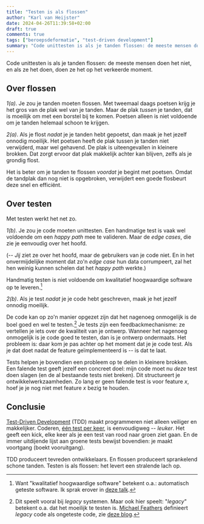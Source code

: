 ```yaml
---
title: "Testen is als flossen"
author: "Karl van Heijster"
date: 2024-04-26T11:39:58+02:00
draft: true
comments: true
tags: ["beroepsdeformatie", "test-driven development"]
summary: "Code unittesten is als je tanden flossen: de meeste mensen doen het niet, en als ze het doen, doen ze het op het verkeerde moment."
---
```


Code unittesten is als je tanden flossen: de meeste mensen doen het niet, en als ze het doen, doen ze het op het verkeerde moment.


## Over flossen


*1(a)*. Je zou je tanden moeten flossen. Met tweemaal daags poetsen krijg je het gros van de plak wel van je tanden. Maar de plak *tussen* je tanden, dat is moeilijk om met een borstel bij te komen. Poetsen alleen is niet voldoende om je tanden helemaal schoon te krijgen.


*2(a)*. Als je flost *nadat* je je tanden hebt gepoetst, dan maak je het jezelf onnodig moeilijk. Het poetsen heeft de plak tussen je tanden niet verwijderd, maar wel gehavend. De plak is uiteengevallen in kleinere brokken. Dat zorgt ervoor dat plak makkelijk achter kan blijven, zelfs als je grondig flost.


Het is beter om je tanden te flossen *voordat* je begint met poetsen. Omdat de tandplak dan nog niet is opgebroken, verwijdert een goede flosbeurt deze snel en efficiënt.


## Over testen


Met testen werkt het net zo.


*1(b)*. Je zou je code moeten unittesten. Een handmatige test is vaak wel voldoende om een *happy path* mee te valideren. Maar de *edge cases*, die zie je eenvoudig over het hoofd. 


(-- *Jij* ziet ze over het hoofd, maar de gebruikers van je code niet. En in het onvermijdelijke moment dat zo'n *edge case* hun data corrumpeert, zal het hen weinig kunnen schelen dat het *happy path* werkte.) 


Handmatig testen is niet voldoende om kwalitatief hoogwaardige software op te leveren.[^1]


*2(b)*. Als je test *nadat* je je code hebt geschreven, maak je het jezelf onnodig moeilijk. 


De code kan op zo'n manier opgezet zijn dat het nagenoeg onmogelijk is de boel goed en wel te testen.[^2] Je tests zijn een feedbackmechanisme: ze vertellen je iets over de kwaliteit van je ontwerp. Wanneer het nagenoeg onmogelijk is je code goed te testen, dan is je ontwerp ondermaats. Het probleem is: daar kom je pas achter op het moment dat je je code test. Als je dat doet nadat de feature geïmplementeerd is -- is dat te laat.


Tests helpen je bovendien een probleem op te delen in kleinere brokken. Een falende test geeft jezelf een concreet doel: mijn code moet nu *deze* test doen slagen (en de al bestaande tests niet breken). Dit structureert je ontwikkelwerkzaamheden. Zo lang er geen falende test is voor feature *x*, hoef je je nog niet met feature *x* bezig te houden.


## Conclusie


[Test-Driven Development](/tags/test-driven-development/ "Blogs met de tag 'test-driven development'") (TDD) maakt programmeren niet alleen veiliger en makkelijker. Coderen, [één test per keer](/blog/22/04/een-test-per-keer/ "'Eén test per keer'"), is eenvoudigweg -- *leuker*. Het geeft een kick, elke keer als je een test van rood naar groen ziet gaan. En de immer uitdijende lijst aan groene tests bewijst bovendien: je maakt voortgang (boekt vooruitgang).


TDD produceert tevreden ontwikkelaars. En flossen produceert sprankelend schone tanden. Testen is als flossen: het levert een stralende lach op.


[^1]: Want "kwalitatief hoogwaardige software" betekent o.a.: automatisch geteste software. Ik sprak erover in [deze talk](/talks/waarom-testers-code-moeten-reviewen/ "'Waarom testers code moeten reviewen'").


[^2]: Dit speelt vooral bij *legacy* systemen. Maar ook hier speelt: "*legacy*" betekent o.a. dat het moeilijk te testen is. [Michael Feathers](https://michaelfeathers.silvrback.com/) definieert *legacy* code als ongeteste code, zie [deze blog](/blog/22/04/de-ontwikkelaar-als-chirurg/ "'De ontwikkelaar als chirurg'").
